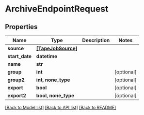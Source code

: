 # ArchiveEndpointRequest


## Properties

Name | Type | Description | Notes
------------ | ------------- | ------------- | -------------
**source** | [**[TapeJobSource]**](TapeJobSource.md) |  | 
**start_date** | **datetime** |  | 
**name** | **str** |  | 
**group** | **int** |  | [optional] 
**group2** | **int, none_type** |  | [optional] 
**export** | **bool** |  | [optional] 
**export2** | **bool, none_type** |  | [optional] 

[[Back to Model list]](../README.md#models) [[Back to API list]](../README.md#api-endpoints) [[Back to README]](../README.md)


